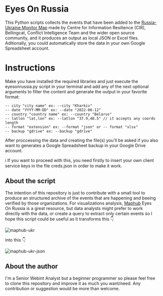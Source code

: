 # Eyes On Russia
This Python scripts collects the events that have been added to the [Russia-Ukraine Monitor Map](https://eyesonrussia.org/) made by Centre for Information Resilience (CIR), Bellingcat, Conflict Intelligence Team  and the wider open source community, and it produces an output as local JSON or Excel files. Aditionally, you could automatically store the data in your own Google Spreadsheet account.  

# Instructions
Make you have installed the required libraries and just execute the eyesonrussia.py script in your terminal and add any of the next optional arguments to filter the content and generate the output in your favorite format:
~~~
-- city "city name" ex: --city "Kharkiv"
-- date "YYYY-MM-DD" ex: --date "2022-06-12"
-- country "country name" ex: --country "Belarus"
-- latlon "lat,lon" ex: --latlon "37.9,48.5" // it accepts any coords length
-- format "extension" ex: --format "json" or -- format "xlsx"
-- backup "gdrive" ex: --backup "gdrive"
~~~

After proccessing the data and creating the file(s) you'll be asked if you also want to generates a Google Spreadsheet backup in your Google Drive account. 

ℹ️ If you want to proceed with this, you need firstly to insert your own client service keys in the file creds.json in order to make it work. 

## About the script
The intention of this repository is just to contribute with a small tool to produce an structured archive of the events that are happening and beeing verified by those organizations. For visualizations analysis, [Maphub](https://maphub.net) Eyes On Russia is a great resource, but data analysts might prefer to work directly with the data, or create a query to extract only certain events so I hope this script could be useful as it transforms this 👇

![maphub-ukr](![image](https://github.com/aoc81/eyesonrussia/assets/94049092/60450a8f-b61a-49a0-a897-ef821196b0bb))

into this 👇

![maphub-ukr-json](![image](https://github.com/aoc81/eyesonrussia/assets/94049092/45077f76-193e-432a-88ff-5580ca7f2081))


## About the author
I'm a Senior Webint Analyst but a beginner programmer so please feel free to clone this repository and improve it as much you want/need. Any contribution or suggestion would be more than welcome.  
